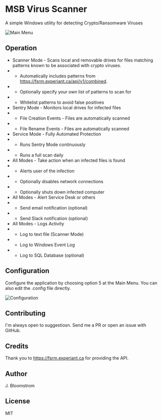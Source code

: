 # MSB Virus Scanner

A simple Windows utility for detecting Crypto/Ransomware Viruses

![Main Menu](https://github.com/akmatsu/MSBVirusScanner/raw/master/screenshot.png "Main Menu")

## Operation
- Scanner Mode - Scans local and removable drives for files matching patterns known to be associated with crypto viruses.  
- - Automatically includes patterns from https://fsrm.experiant.ca/api/v1/combined.
- - Optionally specify your own list of patterns to scan for
- - Whitelist patterns to avoid false positives
- Sentry Mode - Monitors local drives for infected files
- - File Creation Events - Files are automatically scanned 
- - File Rename Events - Files are automatically scanned
- Service Mode - Fully Automated Protection
- - Runs Sentry Mode continuously
- - Runs a full scan daily 
- All Modes - Take action when an infected files is found
- - Alerts user of the infection
- - Optionally disables network connections
- - Optionally shuts down infected computer
- All Modes - Alert Service Desk or others
- - Send email notification (optional)
- - Send Slack notification (optional)
- All Modes - Logs Activity
- - Log to text file (Scanner Mode)
- - Log to Windows Event Log
- - Log to SQL Database (optional)

## Configuration

Configure the application by choosing option 5 at the Main Menu. You can also edit the .config file directly.

![Configuration](https://github.com/akmatsu/MSBVirusScanner/raw/master/config.png "Configuration") 

## Contributing
 I'm always open to suggestiosn. Send me a PR or open an issue with GitHub.

## Credits
 Thank you to https://fsrm.experiant.ca for providing the API.
 
## Author
 J. Bloomstrom

## License
 MIT
 
 